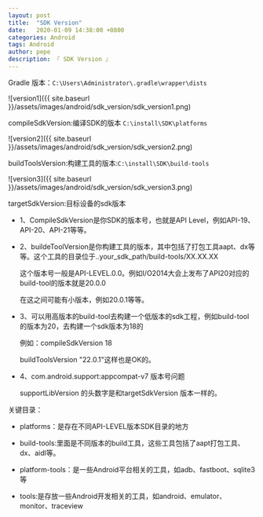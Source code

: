 ```yaml
---
layout: post
title:  "SDK Version"
date:   2020-01-09 14:38:00 +0800
categories: Android
tags: Android
author: pepe
description: 『 SDK Version 』
---
```


Gradle 版本：`C:\Users\Administrator\.gradle\wrapper\dists`

![version1]({{ site.baseurl }}/assets/images/android/sdk_version/sdk_version1.png)

compileSdkVersion:编译SDK的版本 `C:\install\SDK\platforms`

![version2]({{ site.baseurl }}/assets/images/android/sdk_version/sdk_version2.png)

buildToolsVersion:构建工具的版本:`C:\install\SDK\build-tools`

![version3]({{ site.baseurl }}/assets/images/android/sdk_version/sdk_version3.png)

targetSdkVersion:目标设备的sdk版本



* 1、CompileSdkVersion是你SDK的版本号，也就是API Level，例如API-19、API-20、API-21等等。

* 2、buildeToolVersion是你构建工具的版本，其中包括了打包工具aapt、dx等等。这个工具的目录位于..your_sdk_path/build-tools/XX.XX.XX

	这个版本号一般是API-LEVEL.0.0。例如I/O2014大会上发布了API20对应的build-tool的版本就是20.0.0

	在这之间可能有小版本，例如20.0.1等等。

* 3、可以用高版本的build-tool去构建一个低版本的sdk工程，例如build-tool的版本为20，去构建一个sdk版本为18的

	例如：compileSdkVersion 18  

	buildToolsVersion "22.0.1"这样也是OK的。
	
* 4、com.android.support:appcompat-v7 版本号问题

	supportLibVersion 的头数字是和targetSdkVersion 版本一样的。

关键目录：

* platforms：是存在不同API-LEVEL版本SDK目录的地方

* build-tools:里面是不同版本的build工具，这些工具包括了aapt打包工具、dx、aidl等。

* platform-tools：是一些Android平台相关的工具，如adb、fastboot、sqlite3等

* tools:是存放一些Android开发相关的工具，如android、emulator、monitor、traceview


